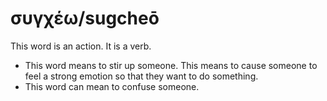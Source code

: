 # συγχέω/sugcheō
This word is an action. It is a verb.

* This word means to stir up someone. This means to cause someone to feel a strong emotion so that they want to do something.
* This word can mean to confuse someone.
